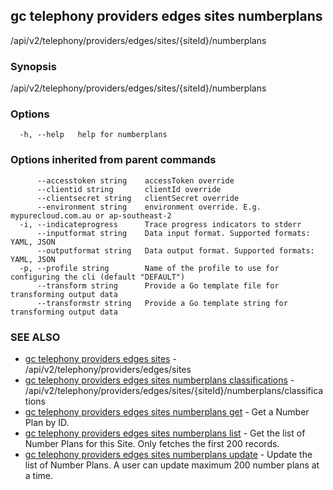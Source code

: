 ## gc telephony providers edges sites numberplans

/api/v2/telephony/providers/edges/sites/{siteId}/numberplans

### Synopsis

/api/v2/telephony/providers/edges/sites/{siteId}/numberplans

### Options

```
  -h, --help   help for numberplans
```

### Options inherited from parent commands

```
      --accesstoken string    accessToken override
      --clientid string       clientId override
      --clientsecret string   clientSecret override
      --environment string    environment override. E.g. mypurecloud.com.au or ap-southeast-2
  -i, --indicateprogress      Trace progress indicators to stderr
      --inputformat string    Data input format. Supported formats: YAML, JSON
      --outputformat string   Data output format. Supported formats: YAML, JSON
  -p, --profile string        Name of the profile to use for configuring the cli (default "DEFAULT")
      --transform string      Provide a Go template file for transforming output data
      --transformstr string   Provide a Go template string for transforming output data
```

### SEE ALSO

* [gc telephony providers edges sites](gc_telephony_providers_edges_sites.html)	 - /api/v2/telephony/providers/edges/sites
* [gc telephony providers edges sites numberplans classifications](gc_telephony_providers_edges_sites_numberplans_classifications.html)	 - /api/v2/telephony/providers/edges/sites/{siteId}/numberplans/classifications
* [gc telephony providers edges sites numberplans get](gc_telephony_providers_edges_sites_numberplans_get.html)	 - Get a Number Plan by ID.
* [gc telephony providers edges sites numberplans list](gc_telephony_providers_edges_sites_numberplans_list.html)	 - Get the list of Number Plans for this Site. Only fetches the first 200 records.
* [gc telephony providers edges sites numberplans update](gc_telephony_providers_edges_sites_numberplans_update.html)	 - Update the list of Number Plans. A user can update maximum 200 number plans at a time.


